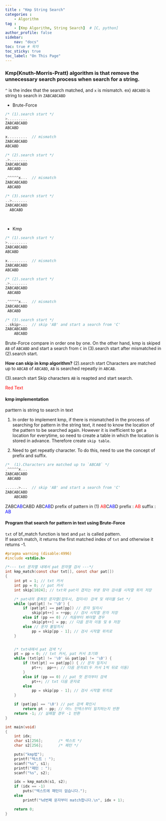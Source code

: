 ```yaml
---
title : "Kmp String Search"
categories : 
    - Algorithm
tag :
    - [Kmp Algorithm, String Search]  # [C, python]
author_profile: false
sidebar:
    nav: "docs"
toc: true # 목차
toc_sticky: true
toc_label: "On This Page"
---
```


### Kmp(Knuth-Morris-Pratt) algorithm is that remove the unnecessary search process when search for a string.
`^` is the index that the search matched, and `x` is mismatch.
ex) `ABCABD` is string to search in `ZABCABCABD`

* Brute-Force
```c
/* (1).search start */
>......... 
ZABCABCABD
ABCABD

x.........  // mismatch
ZABCABCABD
ABCABD

/* (2).search start */
.>........
ZABCABCABD
 ABCABD

.^^^^^x...  // mismatch
ZABCABCABD
 ABCABD

/* (3).search start */
..>.......
ZABCABCABD
  ABCABD
```

<br/>

* Kmp
```c
/* (1).search start */
>......... 
ZABCABCABD
ABCABD

x.........  // mismatch
ZABCABCABD
ABCABD

/* (2).search start */
.>........
ZABCABCABD
 ABCABD

.^^^^^x...  // mismatch
ZABCABCABD
 ABCABD

/* (3).search start */
..skip>...  // skip 'AB' and start a search from 'C'
ZABCABCABD
    ABCABD
```

Brute-Force compare in order one by one. On the other hand, kmp is skiped `AB` of `ABCABD` and start a search from `C` in (3).search start after mismatched in (2).search start. 

**How can skip in kmp algorithm?**
(2).search start 
Characters are matched up to `ABCAB` of `ABCABD`, `AB` is searched repeatly in `ABCAB`.

(3).search start 
Skip characters `AB` is reapted and start search.

<span style="color:red">Red Text</span>

#### kmp implementation
parttern is string to search in text

1. In order to implement kmp, if there is mismatched in the process of searching for pattern in the string text, it need to know the location of the pattern to be searched again. However it is inefficient to get a location for everytime, so need to create a table in which the location is stored in advance. Therefore create `skip table`.

2. Need to get repeatly character. To do this, need to use the concept of prefix and suffix.
```c
/*  (1).Characters are matched up to `ABCAB` */
.^^^^^x... 
ZABCABCABD
 ABCABD

......>...  // skip 'AB' and start a search from 'C'
ZABCABCABD
    ABCABD
```
ZABC<span style="color:blue">AB</span>CABD
AB</span>C<span style="color:blue">AB</span>D
prefix of pattern in (1)
<span style="color:red">AB</span>C<span style="color:blue">AB</span>D
prefix : <span style="color:red">AB</span>
suffix : <span style="color:blue">AB</span>

#### Program that search for pattern in text using Brute-Force
`txt` of bf_match function is text and `pat` is called pattern.  
If search match, it returns the first matched index of `txt` and otherwise it returns -1.

```c
#pragma warning (disable:4996)
#include <stdio.h>

/*--- txt 문자열 내에서 pat 문자열 검사 ---*/
int kmp_match(const char txt[], const char pat[]) 
{
	int pt = 1; // txt 커서
	int pp = 0; // pat 커서
	int skip[1024]; // txt와 pat이 겹치는 부분 찾아 검사를 시작할 위치 저장

	/* pat내의 중복된 문자열(접두사, 접미사) 검색 및 테이블 Set */
	while (pat[pt] != '\0') {
		if (pat[pt] == pat[pp]) // 문자 일치시
			skip[pt++] = ++pp; // 검사 시작할 문자 저장
		else if (pp == 0) // 처음부터 봐야할 경우
			skip[pt++] = pp; // 다음 문자 이동 및 0 저장
		else // 문자 불일치시
			pp = skip[pp - 1]; // 검사 시작할 위치로
	}


	/* txt내에서 pat 검색 */
	pt = pp = 0; // txt 커서, pat 커서 초기화
	while (txt[pt] != '\0' && pat[pp] != '\0') {
		if (txt[pt] == pat[pp]) { // 문자 일치시
			pt++;  pp++; // 다음 문자로(두 커서 1씩 뒤로 이동)
		}
		else if (pp == 0) // pat 첫 문자부터 검색
			pt++; // txt 다음 문자로
		else
			pp = skip[pp - 1]; // 검사 시작할 위치로
	}

	if (pat[pp] == '\0') // pat 검색 확인시
		return pt - pp; // 어느 인덱스부터 일치하는지 반환
	return -1; // 실패할 경우 -1 반환
}

int main(void)
{
	int idx;
	char s1[256];		/* 텍스트 */
	char s2[256];		/* 패턴 */

	puts("kmp법");
	printf("텍스트 : ");
	scanf("%s", s1);
	printf("패턴 : ");
	scanf("%s", s2);

	idx = kmp_match(s1, s2);	
	if (idx == -1)
		puts("텍스트에 패턴이 없습니다.");
	else
		printf("%d번째 문자부터 match합니다.\n", idx + 1);

	return 0;
}

```